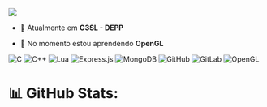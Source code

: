<p><img align="center" src="https://readme-typing-svg.herokuapp.com?font=Fira+Code&pause=1000&color=F6F700&random=false&width=435&lines=Eduarda+Saibert+Coding+Space+:)"/></p>

- 🔭 Atualmente em **C3SL - DEPP**

- 🌱 No momento estou aprendendo **OpenGL**

![C](https://img.shields.io/badge/c-%2300599C.svg?style=flat&logo=c&logoColor=white) ![C++](https://img.shields.io/badge/c++-%2300599C.svg?style=flat&logo=c%2B%2B&logoColor=white) ![Lua](https://img.shields.io/badge/lua-%232C2D72.svg?style=flat&logo=lua&logoColor=white) ![Express.js](https://img.shields.io/badge/express.js-%23404d59.svg?style=flat&logo=express&logoColor=%2361DAFB) ![MongoDB](https://img.shields.io/badge/MongoDB-%234ea94b.svg?style=flat&logo=mongodb&logoColor=white) ![GitHub](https://img.shields.io/badge/github-%23121011.svg?style=flat&logo=github&logoColor=white) ![GitLab](https://img.shields.io/badge/gitlab-%23181717.svg?style=flat&logo=gitlab&logoColor=white) ![OpenGL](https://img.shields.io/badge/OpenGL-%23FFFFFF.svg?style=flat&logo=opengl)

# 📊 GitHub Stats:
<p>
  <a align="center" src="https://github-readme-stats.vercel.app/api?username=edsaibert&theme=dark&hide_border=false&include_all_commits=true&count_private=true"></a>
  <a align="center" src="https://github-readme-stats.vercel.app/api/top-langs/?username=edsaibert&theme=dark&hide_border=false&include_all_commits=true&count_private=true&layout=compact"></a><br/>
  <a align="center" src="https://github-readme-streak-stats.herokuapp.com/?user=edsaibert&theme=dark&hide_border=false"></a><br/>
</p>

<!-- Proudly created with GPRM ( https://gprm.itsvg.in ) -->
